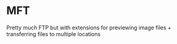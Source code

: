 # MFT
Pretty much FTP but with extensions for previewing image files + transferring files to multiple locations
